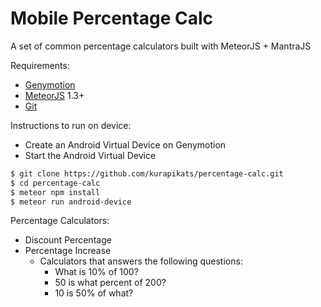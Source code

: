 # Mobile Percentage Calc

A set of common percentage calculators built with MeteorJS + MantraJS

Requirements:

* [Genymotion](https://www.genymotion.com/)
* [MeteorJS](https://www.meteor.com/) 1.3+
* [Git](https://git-scm.com/)

Instructions to run on device:

* Create an Android Virtual Device on Genymotion
* Start the Android Virtual Device

```sh
$ git clone https://github.com/kurapikats/percentage-calc.git
$ cd percentage-calc
$ meteor npm install
$ meteor run android-device
```

Percentage Calculators:

* Discount Percentage
* Percentage Increase
	* Calculators that answers the following questions:
		* What is 10% of 100?
		* 50 is what percent of 200?
		* 10 is 50% of what?
